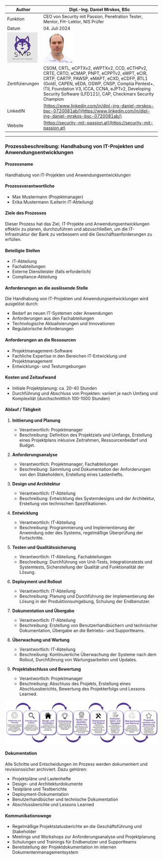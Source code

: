 | Author | Dipl.-Ing. Daniel Mrskos, BSc |  
|--------|---------------------------------------------------------------|   
| Funktion | CEO von Security mit Passion, Penetration Tester, Mentor, FH-Lektor, NIS Prüfer |                               
| Datum  | 04. Juli 2024                                                 |
| <img src="SMP_LOGO.png" alt="Firmenlogo" width="100"/>    | <img src="daniel.jpeg" alt="Author" width="100"/>                         |                                              |
| Zertifizierungen  | CSOM, CRTL, eCPTXv2, eWPTXv2, CCD, eCTHPv2, CRTE, CRTO, eCMAP, PNPT, eCPPTv2, eWPT, eCIR, CRTP, CARTP, PAWSP, eMAPT, eCXD, eCDFP, BTL1 (Gold), CAPEN, eEDA, OSWP, CNSP, Comptia Pentest+, ITIL Foundation V3, ICCA, CCNA, eJPTv2, Developing Security Software (LFD121), CAP, Checkmarx Security Champion                                         |
| LinkedIN  | [https://www.linkedin.com/in/dipl-ing-daniel-mrskos-bsc-0720081ab/](https://www.linkedin.com/in/dipl-ing-daniel-mrskos-bsc-0720081ab/)  
| Website  | [https://security-mit-passion.at](https://security-mit-passion.at)  

---

### Prozessbeschreibung: Handhabung von IT-Projekten und Anwendungsentwicklungen

#### Prozessname
Handhabung von IT-Projekten und Anwendungsentwicklungen

#### Prozessverantwortliche
- Max Mustermann (Projektmanager)
- Erika Mustermann (Leiterin IT-Abteilung)

#### Ziele des Prozesses
Dieser Prozess hat das Ziel, IT-Projekte und Anwendungsentwicklungen effektiv zu planen, durchzuführen und abzuschließen, um die IT-Infrastruktur der Bank zu verbessern und die Geschäftsanforderungen zu erfüllen.

#### Beteiligte Stellen
- IT-Abteilung
- Fachabteilungen
- Externe Dienstleister (falls erforderlich)
- Compliance-Abteilung

#### Anforderungen an die auslösende Stelle
Die Handhabung von IT-Projekten und Anwendungsentwicklungen wird ausgelöst durch:
- Bedarf an neuen IT-Systemen oder Anwendungen
- Anforderungen aus den Fachabteilungen
- Technologische Aktualisierungen und Innovationen
- Regulatorische Anforderungen

#### Anforderungen an die Ressourcen
- Projektmanagement-Software
- Fachliche Expertise in den Bereichen IT-Entwicklung und Projektmanagement
- Entwicklungs- und Testumgebungen

#### Kosten und Zeitaufwand
- Initiale Projektplanung: ca. 20-40 Stunden
- Durchführung und Abschluss von Projekten: variiert je nach Umfang und Komplexität (durchschnittlich 100-1000 Stunden)

#### Ablauf / Tätigkeit

1. **Initiierung und Planung**
   - Verantwortlich: Projektmanager
   - Beschreibung: Definition des Projektziels und Umfangs, Erstellung eines Projektplans inklusive Zeitrahmen, Ressourcenbedarf und Budget.

2. **Anforderungsanalyse**
   - Verantwortlich: Projektmanager, Fachabteilungen
   - Beschreibung: Sammlung und Dokumentation der Anforderungen von den Stakeholdern, Erstellung eines Lastenhefts.

3. **Design und Architektur**
   - Verantwortlich: IT-Abteilung
   - Beschreibung: Entwicklung des Systemdesigns und der Architektur, Erstellung von technischen Spezifikationen.

4. **Entwicklung**
   - Verantwortlich: IT-Abteilung
   - Beschreibung: Programmierung und Implementierung der Anwendung oder des Systems, regelmäßige Überprüfung der Fortschritte.

5. **Testen und Qualitätssicherung**
   - Verantwortlich: IT-Abteilung, Fachabteilungen
   - Beschreibung: Durchführung von Unit-Tests, Integrationstests und Systemtests, Sicherstellung der Qualität und Funktionalität der Lösung.

6. **Deployment und Rollout**
   - Verantwortlich: IT-Abteilung
   - Beschreibung: Planung und Durchführung der Implementierung der Lösung in der Produktionsumgebung, Schulung der Endbenutzer.

7. **Dokumentation und Übergabe**
   - Verantwortlich: IT-Abteilung
   - Beschreibung: Erstellung von Benutzerhandbüchern und technischer Dokumentation, Übergabe an die Betriebs- und Supportteams.

8. **Überwachung und Wartung**
   - Verantwortlich: IT-Abteilung
   - Beschreibung: Kontinuierliche Überwachung der Systeme nach dem Rollout, Durchführung von Wartungsarbeiten und Updates.

9. **Projektabschluss und Bewertung**
   - Verantwortlich: Projektmanager
   - Beschreibung: Abschluss des Projekts, Erstellung eines Abschlussberichts, Bewertung des Projekterfolgs und Lessons Learned.

<img src="10_prozessgrafik.png" alt="Prozessgrafik" width="800"/> 

#### Dokumentation
Alle Schritte und Entscheidungen im Prozess werden dokumentiert und revisionssicher archiviert. Dazu gehören:
- Projektpläne und Lastenhefte
- Design- und Architekturdokumente
- Testpläne und Testberichte
- Deployment-Dokumentation
- Benutzerhandbücher und technische Dokumentation
- Abschlussberichte und Lessons Learned

#### Kommunikationswege
- Regelmäßige Projektstatusberichte an die Geschäftsführung und Stakeholder
- Meetings und Workshops zur Anforderungsanalyse und Projektplanung
- Schulungen und Trainings für Endbenutzer und Supportteams
- Bereitstellung der Projektdokumentation im internen Dokumentenmanagementsystem